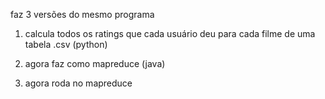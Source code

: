 faz 3 versões do mesmo programa

1. calcula todos os ratings que cada usuário deu para cada filme de uma tabela .csv (python)

2. agora faz como mapreduce (java)

3. agora roda no mapreduce
